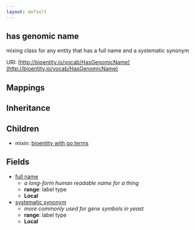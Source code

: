 ```yaml
---
layout: default
---
```


## has genomic name


mixing class for any entity that has a full name and a systematic synonym

URI: [http://bioentity.io/vocab/HasGenomicName](http://bioentity.io/vocab/HasGenomicName)
## Mappings


## Inheritance


## Children

 *  mixin: [bioentity with go terms](BioentityWithGoTerms.html)


## Fields

 * [full name](full_name.html)
    * _a long-form human readable name for a thing_
    * __range__: label type
    * __Local__
 * [systematic synonym](systematic_synonym.html)
    * _more commonly used for gene symbols in yeast_
    * __range__: label type
    * __Local__
